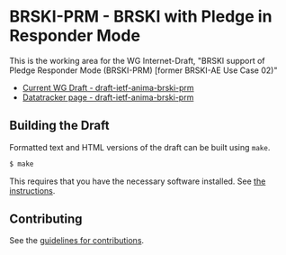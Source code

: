 # BRSKI-PRM - BRSKI with Pledge in Responder Mode 

This is the working area for the WG Internet-Draft, "BRSKI support of Pledge Responder Mode (BRSKI-PRM) [former BRSKI-AE Use Case 02)"

* [Current WG Draft - draft-ietf-anima-brski-prm](https://datatracker.ietf.org/doc/html/draft-ietf-anima-brski-prm) 
* [Datatracker page - draft-ietf-anima-brski-prm](https://datatracker.ietf.org/doc/draft-ietf-anima-brski-prm/) 



## Building the Draft

Formatted text and HTML versions of the draft can be built using `make`.

```sh
$ make
```

This requires that you have the necessary software installed.  See
[the instructions](https://github.com/martinthomson/i-d-template/blob/master/doc/SETUP.md).


## Contributing

See the [guidelines for contributions](CONTRIBUTING.md).
